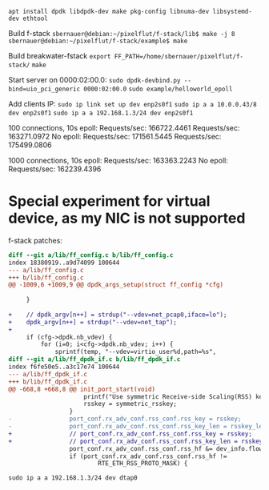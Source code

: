 `apt install dpdk libdpdk-dev make pkg-config libnuma-dev libsystemd-dev ethtool`

Build f-stack
`sbernauer@debian:~/pixelflut/f-stack/lib$ make -j 8`
`sbernauer@debian:~/pixelflut/f-stack/example$ make`

Build breakwater-fstack
`export FF_PATH=/home/sbernauer/pixelflut/f-stack/`
`make`

Start server on 0000:02:00.0:
`sudo dpdk-devbind.py --bind=uio_pci_generic 0000:02:00.0`
`sudo example/helloworld_epoll`

Add clients IP:
`sudo ip link set up dev enp2s0f1`
`sudo ip a a 10.0.0.43/8 dev enp2s0f1`
`sudo ip a a 192.168.1.3/24 dev enp2s0f1`

100 connections, 10s
epoll:      Requests/sec: 166722.4461
            Requests/sec: 163271.0972
No epoll:   Requests/sec: 171561.5445
            Requests/sec: 175499.0806

1000 connections, 10s
epoll:      Requests/sec: 163363.2243
No epoll:   Requests/sec: 162239.4396


# Special experiment for virtual device, as my NIC is not supported
f-stack patches:

```patch
diff --git a/lib/ff_config.c b/lib/ff_config.c
index 18380919..a9d74099 100644
--- a/lib/ff_config.c
+++ b/lib/ff_config.c
@@ -1009,6 +1009,9 @@ dpdk_args_setup(struct ff_config *cfg)
 
     }
 
+    // dpdk_argv[n++] = strdup("--vdev=net_pcap0,iface=lo");
+    dpdk_argv[n++] = strdup("--vdev=net_tap");
+
     if (cfg->dpdk.nb_vdev) {
         for (i=0; i<cfg->dpdk.nb_vdev; i++) {
             sprintf(temp, "--vdev=virtio_user%d,path=%s",
diff --git a/lib/ff_dpdk_if.c b/lib/ff_dpdk_if.c
index f6fe50e5..a3c17e74 100644
--- a/lib/ff_dpdk_if.c
+++ b/lib/ff_dpdk_if.c
@@ -668,8 +668,8 @@ init_port_start(void)
                     printf("Use symmetric Receive-side Scaling(RSS) key\n");
                     rsskey = symmetric_rsskey;
                 }
-                port_conf.rx_adv_conf.rss_conf.rss_key = rsskey;
-                port_conf.rx_adv_conf.rss_conf.rss_key_len = rsskey_len;
+                // port_conf.rx_adv_conf.rss_conf.rss_key = rsskey;
+                // port_conf.rx_adv_conf.rss_conf.rss_key_len = rsskey_len;
                 port_conf.rx_adv_conf.rss_conf.rss_hf &= dev_info.flow_type_rss_offloads;
                 if (port_conf.rx_adv_conf.rss_conf.rss_hf !=
                         RTE_ETH_RSS_PROTO_MASK) {
```

`sudo ip a a 192.168.1.3/24 dev dtap0`
